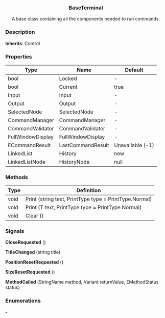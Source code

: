 <div align="center">
	<h3>BaseTerminal</h1>
	<p>A base class containing all the components needed to run commands.</p>
</div>

### Description

**Inherits**: Control

### Properties

| Type                   | Name              | Default          |
| ---------------------- | ----------------- | ---------------- |
| bool                   | Locked            | -                |
| bool                   | Current           | true             |
| Input                  | Input             | -                |
| Output                 | Output            | -                |
| SelectedNode           | SelectedNode      | -                |
| CommandManager         | CommandManager    | -                |
| CommandValidator       | CommandValidator  | -                |
| FullWindowDisplay      | FullWindowDisplay | -                |
| ECommandResult         | LastCommandResult | Unavailable (-1) |
| LinkedList<string>     | History           | new              |
| LinkedListNode<string> | HistoryNode       | null             |

### Methods

| Type | Definition                                             |
| ---- | ------------------------------------------------------ |
| void | Print (string text, PrintType type = PrintType.Normal) |
| void | Print<T> (T text, PrintType type = PrintType.Normal)   |
| void | Clear ()                                               |

### Signals

**CloseRequested** ()

**TitleChanged** (string title)

**PositionResetRequested** ()

**SizeResetRequested** ()

**MethodCalled** (StringName method, Variant returnValue, EMethodStatus status)

### Enumerations

**-**
